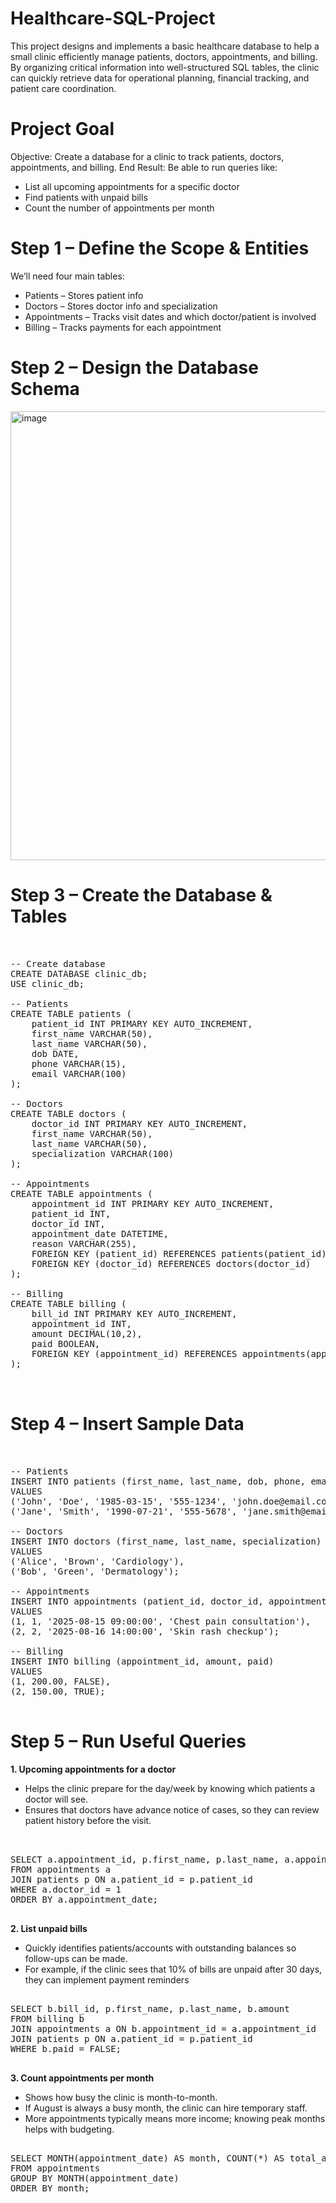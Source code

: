 # Healthcare-SQL-Project
This project designs and implements a basic healthcare database to help a small clinic efficiently manage patients, doctors, appointments, and billing.
By organizing critical information into well-structured SQL tables, the clinic can quickly retrieve data for operational planning, financial tracking, and patient care coordination.

# Project Goal
Objective: Create a database for a clinic to track patients, doctors, appointments, and billing.
End Result: Be able to run queries like:

- List all upcoming appointments for a specific doctor
- Find patients with unpaid bills
- Count the number of appointments per month

# Step 1 – Define the Scope & Entities
We’ll need four main tables:
- Patients – Stores patient info
- Doctors – Stores doctor info and specialization
- Appointments – Tracks visit dates and which doctor/patient is involved
- Billing – Tracks payments for each appointment

# Step 2 – Design the Database Schema
<img width="506" height="718" alt="image" src="https://github.com/user-attachments/assets/0c944324-39b1-407a-82bf-21d946edc636" />


# Step 3 – Create the Database & Tables

<pre lang="markdown"> 

-- Create database
CREATE DATABASE clinic_db;
USE clinic_db;

-- Patients
CREATE TABLE patients (
    patient_id INT PRIMARY KEY AUTO_INCREMENT,
    first_name VARCHAR(50),
    last_name VARCHAR(50),
    dob DATE,
    phone VARCHAR(15),
    email VARCHAR(100)
);

-- Doctors
CREATE TABLE doctors (
    doctor_id INT PRIMARY KEY AUTO_INCREMENT,
    first_name VARCHAR(50),
    last_name VARCHAR(50),
    specialization VARCHAR(100)
);

-- Appointments
CREATE TABLE appointments (
    appointment_id INT PRIMARY KEY AUTO_INCREMENT,
    patient_id INT,
    doctor_id INT,
    appointment_date DATETIME,
    reason VARCHAR(255),
    FOREIGN KEY (patient_id) REFERENCES patients(patient_id),
    FOREIGN KEY (doctor_id) REFERENCES doctors(doctor_id)
);

-- Billing
CREATE TABLE billing (
    bill_id INT PRIMARY KEY AUTO_INCREMENT,
    appointment_id INT,
    amount DECIMAL(10,2),
    paid BOOLEAN,
    FOREIGN KEY (appointment_id) REFERENCES appointments(appointment_id)
);

 </pre>

# Step 4 – Insert Sample Data

<pre lang="markdown"> 
  
-- Patients
INSERT INTO patients (first_name, last_name, dob, phone, email)
VALUES
('John', 'Doe', '1985-03-15', '555-1234', 'john.doe@email.com'),
('Jane', 'Smith', '1990-07-21', '555-5678', 'jane.smith@email.com');

-- Doctors
INSERT INTO doctors (first_name, last_name, specialization)
VALUES
('Alice', 'Brown', 'Cardiology'),
('Bob', 'Green', 'Dermatology');

-- Appointments
INSERT INTO appointments (patient_id, doctor_id, appointment_date, reason)
VALUES
(1, 1, '2025-08-15 09:00:00', 'Chest pain consultation'),
(2, 2, '2025-08-16 14:00:00', 'Skin rash checkup');

-- Billing
INSERT INTO billing (appointment_id, amount, paid)
VALUES
(1, 200.00, FALSE),
(2, 150.00, TRUE);
 </pre>

# Step 5 – Run Useful Queries

**1. Upcoming appointments for a doctor**
- Helps the clinic prepare for the day/week by knowing which patients a doctor will see.
- Ensures that doctors have advance notice of cases, so they can review patient history before the visit.
<pre lang="markdown"> 

SELECT a.appointment_id, p.first_name, p.last_name, a.appointment_date, a.reason
FROM appointments a
JOIN patients p ON a.patient_id = p.patient_id
WHERE a.doctor_id = 1
ORDER BY a.appointment_date;
 </pre>
 
**2. List unpaid bills**
- Quickly identifies patients/accounts with outstanding balances so follow-ups can be made.
- For example, if the clinic sees that 10% of bills are unpaid after 30 days, they can implement payment reminders

<pre lang="markdown"> 
SELECT b.bill_id, p.first_name, p.last_name, b.amount
FROM billing b
JOIN appointments a ON b.appointment_id = a.appointment_id
JOIN patients p ON a.patient_id = p.patient_id
WHERE b.paid = FALSE;
 </pre>
 
**3. Count appointments per month**
- Shows how busy the clinic is month-to-month.
- If August is always a busy month, the clinic can hire temporary staff.
- More appointments typically means more income; knowing peak months helps with budgeting.

<pre lang="markdown"> 
SELECT MONTH(appointment_date) AS month, COUNT(*) AS total_appointments
FROM appointments
GROUP BY MONTH(appointment_date)
ORDER BY month;
 </pre>





















 





